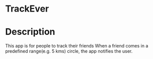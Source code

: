 # TrackEver

# Description
This app is for people to track their friends
When a friend comes in a predefined range(e.g. 5 kms) circle, the app notifies the user.
